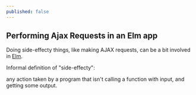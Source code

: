 ```yaml
---
published: false
---
```


## Performing Ajax Requests in an Elm app

Doing side-effecty things, like making AJAX requests, can be a bit involved in [Elm](http://elm-lang.org/).

Informal definition of "side-effecty":

any action taken by a program that isn't calling a function with input, and getting some output.